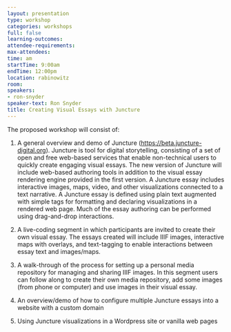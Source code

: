 ```yaml
---
layout: presentation
type: workshop
categories: workshops
full: false
learning-outcomes: 
attendee-requirements: 
max-attendees: 
time: am
startTime: 9:00am
endTime: 12:00pm
location: rabinowitz
room: 
speakers:
- ron-snyder
speaker-text: Ron Snyder
title: Creating Visual Essays with Juncture
---
```

The proposed workshop will consist of:

1) A general overview and demo of Juncture (https://beta.juncture-digital.org). Juncture is tool for digital storytelling, consisting of a set of open and free web-based services that enable non-technical users to quickly create engaging visual essays. The new version of Juncture will include web-based authoring tools in addition to the visual essay rendering engine provided in the first version. A Juncture essay includes interactive images, maps, video, and other visualizations connected to a text narrative. A Juncture essay is defined using plain text augmented with simple tags for formatting and declaring visualizations in a rendered web page. Much of the essay authoring can be performed using drag-and-drop interactions.

2) A live-coding segment in which participants are invited to create their own visual essay. The essays created will include IIIF images, interactive maps with overlays, and text-tagging to enable interactions between essay text and images/maps.

3) A walk-through of the process for setting up a personal media repository for managing and sharing IIIF images. In this segment users can follow along to create their own media repository, add some images (from phone or computer) and use images in their visual essay.

4) An overview/demo of how to configure multiple Juncture essays into a website with a custom domain

5) Using Juncture visualizations in a Wordpress site or vanilla web pages
